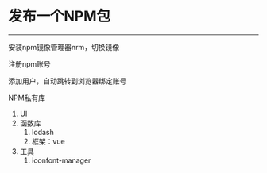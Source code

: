 # 发布一个NPM包

------

安装npm镜像管理器nrm，切换镜像

注册npm账号

添加用户，自动跳转到浏览器绑定账号

NPM私有库

1. UI
2. 函数库
   1. lodash
   2. 框架：vue
3. 工具
   1. iconfont-manager